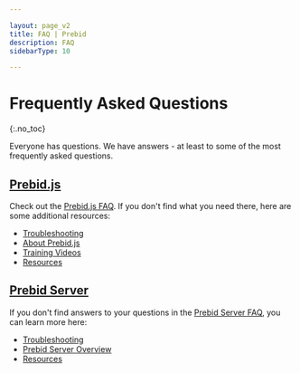 ```yaml
---

layout: page_v2
title: FAQ | Prebid
description: FAQ
sidebarType: 10

---
```


# Frequently Asked Questions
{:.no_toc}

Everyone has questions. We have answers - at least to some of the most frequently asked questions.

## [Prebid.js](/dev-docs/faq.html)

Check out the [Prebid.js FAQ](/dev-docs/faq.html). If you don't find what you need there, here are some additional resources:

- [Troubleshooting](/troubleshooting/troubleshooting.html)
- [About Prebid.js](/prebid/prebidjs.html)
- [Training Videos](/videos/index.html)
- [Resources](/support/index.html)

## [Prebid Server](/faq/prebid-server-faq.html)

If you don't find answers to your questions in the [Prebid Server FAQ](/faq/prebid-server-faq.html), you can learn more here:

- [Troubleshooting](/troubleshooting/troubleshooting.html)
- [Prebid Server Overview](/prebid-server/prebid-server-overview)
- [Resources](/support/index.html)

